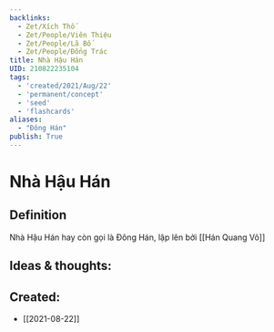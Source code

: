 ```yaml
---
backlinks:
  - Zet/Xích Thố
  - Zet/People/Viên Thiệu
  - Zet/People/Lã Bố
  - Zet/People/Đổng Trác
title: Nhà Hậu Hán
UID: 210822235104
tags:
  - 'created/2021/Aug/22'
  - 'permanent/concept'
  - 'seed'
  - 'flashcards'
aliases:
  - "Đông Hán"
publish: True
---
```

# Nhà Hậu Hán

## Definition
Nhà Hậu Hán hay còn gọi là Đông Hán, lập lên bởi [[Hán Quang Võ]]

## Ideas & thoughts:

## Created:
- [[2021-08-22]]
